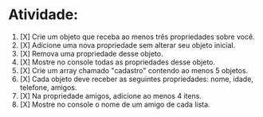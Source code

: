 # Atividade: 

1. [X] Crie um objeto que receba ao menos três propriedades sobre você.
2. [X] Adicione uma nova propriedade sem alterar seu objeto inicial.
3. [X] Remova uma propriedade desse objeto.
4. [X] Mostre no console todas as propriedades desse objeto.
5. [X] Crie um array  chamado "cadastro" contendo ao menos 5 objetos. 
6. [X] Cada objeto deve receber as seguintes propriedades: nome,  idade,  telefone, amigos. 
7. [X] Na propriedade amigos, adicione ao menos 4 itens.
8. [X] Mostre no console o nome de um amigo de cada lista.
